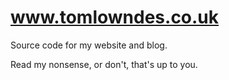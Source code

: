 www.tomlowndes.co.uk
================

Source code for my website and blog.

Read my nonsense, or don't, that's up to you.
